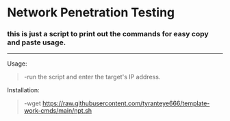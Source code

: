 # Network Penetration Testing
### this is just a script to print out the commands for easy copy and paste usage.  
---
Usage:

>-run the script and enter the target's IP address.  


Installation:  
>-wget https://raw.githubusercontent.com/tyranteye666/template-work-cmds/main/npt.sh
